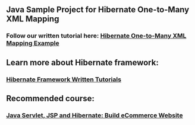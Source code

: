 ## Java Sample Project for Hibernate One-to-Many XML Mapping
### Follow our written tutorial here: [Hibernate One-to-Many XML Mapping Example](https://www.codejava.net/frameworks/hibernate/hibernate-one-to-many-xml-mapping-example)
## Learn more about Hibernate framework:
### [Hibernate Framework Written Tutorials](https://www.codejava.net/hibernate-tutorials)
## Recommended course:
### [Java Servlet, JSP and Hibernate: Build eCommerce Website](https://www.udemy.com/course/java-servlet-jsp-and-hibernate-build-a-complete-website/?referralCode=33595D300B33167E51E4)
